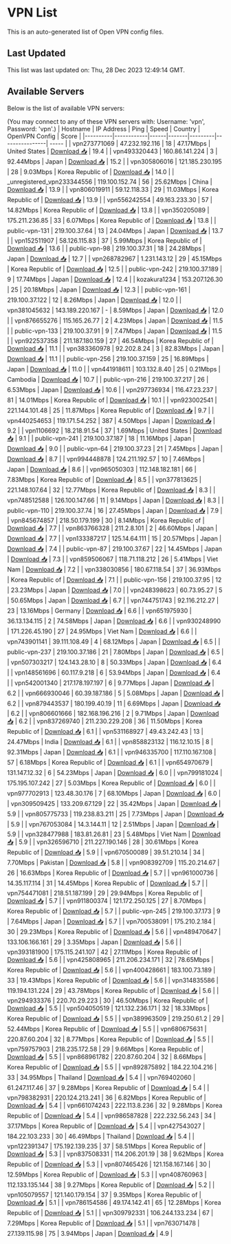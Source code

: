 # VPN List

This is an auto-generated list of Open VPN config files.

## Last Updated

This list was last updated on: Thu, 28 Dec 2023 12:49:14 GMT.

## Available Servers

Below is the list of available VPN servers:

(You may connect to any of these VPN servers with: Username: 'vpn', Password: 'vpn'.)
| Hostname | IP Address | Ping | Speed | Country | OpenVPN Config | Score |
|----------|------------|------|-------|---------|----------------| ----- |
| vpn273771069 | 47.232.192.116 | 18 | 47.17Mbps | United States | [Download 📥](./configs/server_0_US.ovpn) | 19.4 |
| vpn493320443 | 160.86.141.224 | 3 | 92.44Mbps | Japan | [Download 📥](./configs/server_1_JP.ovpn) | 15.2 |
| vpn305806016 | 121.185.230.195 | 28 | 9.03Mbps | Korea Republic of | [Download 📥](./configs/server_2_KR.ovpn) | 14.0 |
| _unregistered_vpn233344556 | 119.100.152.74 | 56 | 25.62Mbps | China | [Download 📥](./configs/server_3_CN.ovpn) | 13.9 |
| vpn806019911 | 59.12.118.33 | 29 | 11.03Mbps | Korea Republic of | [Download 📥](./configs/server_4_KR.ovpn) | 13.9 |
| vpn556242554 | 49.163.233.30 | 57 | 14.82Mbps | Korea Republic of | [Download 📥](./configs/server_5_KR.ovpn) | 13.8 |
| vpn350205089 | 175.211.236.85 | 33 | 6.07Mbps | Korea Republic of | [Download 📥](./configs/server_6_KR.ovpn) | 13.8 |
| public-vpn-131 | 219.100.37.64 | 13 | 24.04Mbps | Japan | [Download 📥](./configs/server_7_JP.ovpn) | 13.7 |
| vpn152511907 | 58.126.115.83 | 37 | 5.99Mbps | Korea Republic of | [Download 📥](./configs/server_8_KR.ovpn) | 13.6 |
| public-vpn-98 | 219.100.37.31 | 18 | 24.28Mbps | Japan | [Download 📥](./configs/server_9_JP.ovpn) | 12.7 |
| vpn268782967 | 1.231.143.12 | 29 | 45.15Mbps | Korea Republic of | [Download 📥](./configs/server_10_KR.ovpn) | 12.5 |
| public-vpn-242 | 219.100.37.189 | 9 | 17.74Mbps | Japan | [Download 📥](./configs/server_11_JP.ovpn) | 12.4 |
| kozakura1234 | 153.207.126.30 | 25 | 20.18Mbps | Japan | [Download 📥](./configs/server_12_JP.ovpn) | 12.3 |
| public-vpn-161 | 219.100.37.122 | 12 | 8.26Mbps | Japan | [Download 📥](./configs/server_13_JP.ovpn) | 12.0 |
| vpn381045632 | 143.189.220.167 | - | 8.59Mbps | Japan | [Download 📥](./configs/server_14_JP.ovpn) | 12.0 |
| vpn876655276 | 115.165.26.77 | 2 | 4.23Mbps | Japan | [Download 📥](./configs/server_15_JP.ovpn) | 11.5 |
| public-vpn-133 | 219.100.37.91 | 9 | 7.47Mbps | Japan | [Download 📥](./configs/server_16_JP.ovpn) | 11.5 |
| vpn922537358 | 211.187.180.159 | 27 | 46.54Mbps | Korea Republic of | [Download 📥](./configs/server_17_KR.ovpn) | 11.1 |
| vpn383360978 | 92.202.8.24 | 3 | 82.83Mbps | Japan | [Download 📥](./configs/server_18_JP.ovpn) | 11.1 |
| public-vpn-256 | 219.100.37.159 | 25 | 16.89Mbps | Japan | [Download 📥](./configs/server_19_JP.ovpn) | 11.0 |
| vpn441918611 | 103.132.8.40 | 25 | 0.21Mbps | Cambodia | [Download 📥](./configs/server_20_KH.ovpn) | 10.7 |
| public-vpn-216 | 219.100.37.217 | 26 | 6.53Mbps | Japan | [Download 📥](./configs/server_21_JP.ovpn) | 10.6 |
| vpn297736934 | 116.47.23.237 | 81 | 14.01Mbps | Korea Republic of | [Download 📥](./configs/server_22_KR.ovpn) | 10.1 |
| vpn923002541 | 221.144.101.48 | 25 | 11.87Mbps | Korea Republic of | [Download 📥](./configs/server_23_KR.ovpn) | 9.7 |
| vpn440254653 | 119.171.54.252 | 387 | 4.50Mbps | Japan | [Download 📥](./configs/server_24_JP.ovpn) | 9.2 |
| vpn1106692 | 18.218.91.54 | 37 | 1.69Mbps | United States | [Download 📥](./configs/server_25_US.ovpn) | 9.1 |
| public-vpn-241 | 219.100.37.187 | 18 | 11.16Mbps | Japan | [Download 📥](./configs/server_26_JP.ovpn) | 9.0 |
| public-vpn-64 | 219.100.37.23 | 21 | 7.45Mbps | Japan | [Download 📥](./configs/server_27_JP.ovpn) | 8.7 |
| vpn994448878 | 124.211.192.57 | 10 | 7.46Mbps | Japan | [Download 📥](./configs/server_28_JP.ovpn) | 8.6 |
| vpn965050303 | 112.148.182.181 | 66 | 7.83Mbps | Korea Republic of | [Download 📥](./configs/server_29_KR.ovpn) | 8.5 |
| vpn377813625 | 221.148.107.64 | 32 | 12.77Mbps | Korea Republic of | [Download 📥](./configs/server_30_KR.ovpn) | 8.3 |
| vpn748512588 | 126.100.147.66 | 11 | 9.14Mbps | Japan | [Download 📥](./configs/server_31_JP.ovpn) | 8.3 |
| public-vpn-110 | 219.100.37.74 | 16 | 27.45Mbps | Japan | [Download 📥](./configs/server_32_JP.ovpn) | 7.9 |
| vpn845674857 | 218.50.179.199 | 30 | 8.14Mbps | Korea Republic of | [Download 📥](./configs/server_33_KR.ovpn) | 7.7 |
| vpn863766328 | 211.2.8.101 | 2 | 46.60Mbps | Japan | [Download 📥](./configs/server_34_JP.ovpn) | 7.7 |
| vpn133387217 | 125.14.64.111 | 15 | 20.57Mbps | Japan | [Download 📥](./configs/server_35_JP.ovpn) | 7.4 |
| public-vpn-87 | 219.100.37.67 | 22 | 14.45Mbps | Japan | [Download 📥](./configs/server_36_JP.ovpn) | 7.3 |
| vpn859506067 | 118.71.118.212 | 26 | 5.41Mbps | Viet Nam | [Download 📥](./configs/server_37_VN.ovpn) | 7.2 |
| vpn338030856 | 180.67.118.54 | 37 | 36.93Mbps | Korea Republic of | [Download 📥](./configs/server_38_KR.ovpn) | 7.1 |
| public-vpn-156 | 219.100.37.95 | 12 | 23.23Mbps | Japan | [Download 📥](./configs/server_39_JP.ovpn) | 7.0 |
| vpn248398623 | 60.73.95.27 | 5 | 50.65Mbps | Japan | [Download 📥](./configs/server_40_JP.ovpn) | 6.7 |
| vpn744751743 | 92.116.212.27 | 23 | 13.16Mbps | Germany | [Download 📥](./configs/server_41_DE.ovpn) | 6.6 |
| vpn651975930 | 36.13.134.115 | 2 | 74.58Mbps | Japan | [Download 📥](./configs/server_42_JP.ovpn) | 6.6 |
| vpn930248990 | 171.226.45.190 | 27 | 24.95Mbps | Viet Nam | [Download 📥](./configs/server_43_VN.ovpn) | 6.6 |
| vpn743901141 | 39.111.108.49 | 4 | 68.12Mbps | Japan | [Download 📥](./configs/server_44_JP.ovpn) | 6.5 |
| public-vpn-237 | 219.100.37.186 | 21 | 7.80Mbps | Japan | [Download 📥](./configs/server_45_JP.ovpn) | 6.5 |
| vpn507303217 | 124.143.28.10 | 8 | 50.33Mbps | Japan | [Download 📥](./configs/server_46_JP.ovpn) | 6.4 |
| vpn148561696 | 60.117.9.218 | 6 | 53.94Mbps | Japan | [Download 📥](./configs/server_47_JP.ovpn) | 6.4 |
| vpn542001340 | 217.178.197.197 | 6 | 9.77Mbps | Japan | [Download 📥](./configs/server_48_JP.ovpn) | 6.2 |
| vpn666930046 | 60.39.187.186 | 5 | 5.08Mbps | Japan | [Download 📥](./configs/server_49_JP.ovpn) | 6.2 |
| vpn879443537 | 180.199.40.19 | 11 | 6.69Mbps | Japan | [Download 📥](./configs/server_50_JP.ovpn) | 6.2 |
| vpn806601666 | 182.168.196.216 | 2 | 9.71Mbps | Japan | [Download 📥](./configs/server_51_JP.ovpn) | 6.2 |
| vpn837269740 | 211.230.229.208 | 36 | 11.50Mbps | Korea Republic of | [Download 📥](./configs/server_52_KR.ovpn) | 6.1 |
| vpn531168927 | 49.43.242.43 | 13 | 24.47Mbps | India | [Download 📥](./configs/server_53_IN.ovpn) | 6.1 |
| vpn858823132 | 116.12.10.15 | 8 | 92.31Mbps | Japan | [Download 📥](./configs/server_54_JP.ovpn) | 6.1 |
| vpn946335700 | 117.110.167.108 | 57 | 6.18Mbps | Korea Republic of | [Download 📥](./configs/server_55_KR.ovpn) | 6.1 |
| vpn654970679 | 131.147.12.32 | 6 | 54.23Mbps | Japan | [Download 📥](./configs/server_56_JP.ovpn) | 6.0 |
| vpn799181024 | 175.195.107.242 | 27 | 5.03Mbps | Korea Republic of | [Download 📥](./configs/server_57_KR.ovpn) | 6.0 |
| vpn977702913 | 123.48.30.176 | 7 | 68.10Mbps | Japan | [Download 📥](./configs/server_58_JP.ovpn) | 6.0 |
| vpn309509425 | 133.209.67.129 | 22 | 35.42Mbps | Japan | [Download 📥](./configs/server_59_JP.ovpn) | 5.9 |
| vpn805775733 | 119.238.83.211 | 25 | 7.73Mbps | Japan | [Download 📥](./configs/server_60_JP.ovpn) | 5.9 |
| vpn767053084 | 14.3.144.11 | 12 | 2.51Mbps | Japan | [Download 📥](./configs/server_61_JP.ovpn) | 5.9 |
| vpn328477988 | 183.81.26.81 | 23 | 5.48Mbps | Viet Nam | [Download 📥](./configs/server_62_VN.ovpn) | 5.9 |
| vpn326596710 | 211.227.190.146 | 28 | 30.61Mbps | Korea Republic of | [Download 📥](./configs/server_63_KR.ovpn) | 5.9 |
| vpn670500089 | 39.51.210.14 | 34 | 7.70Mbps | Pakistan | [Download 📥](./configs/server_64_PK.ovpn) | 5.8 |
| vpn908392709 | 115.20.214.67 | 26 | 16.63Mbps | Korea Republic of | [Download 📥](./configs/server_65_KR.ovpn) | 5.7 |
| vpn961000736 | 14.35.117.114 | 31 | 14.45Mbps | Korea Republic of | [Download 📥](./configs/server_66_KR.ovpn) | 5.7 |
| vpn754471081 | 218.51.187.199 | 29 | 29.94Mbps | Korea Republic of | [Download 📥](./configs/server_67_KR.ovpn) | 5.7 |
| vpn911800374 | 121.172.250.125 | 27 | 8.70Mbps | Korea Republic of | [Download 📥](./configs/server_68_KR.ovpn) | 5.7 |
| public-vpn-245 | 219.100.37.173 | 9 | 7.64Mbps | Japan | [Download 📥](./configs/server_69_JP.ovpn) | 5.7 |
| vpn700538091 | 175.210.2.184 | 30 | 29.23Mbps | Korea Republic of | [Download 📥](./configs/server_70_KR.ovpn) | 5.6 |
| vpn489470647 | 133.106.166.161 | 29 | 3.35Mbps | Japan | [Download 📥](./configs/server_71_JP.ovpn) | 5.6 |
| vpn393181900 | 175.115.241.107 | 42 | 27.11Mbps | Korea Republic of | [Download 📥](./configs/server_72_KR.ovpn) | 5.6 |
| vpn425808965 | 211.206.234.171 | 32 | 78.65Mbps | Korea Republic of | [Download 📥](./configs/server_73_KR.ovpn) | 5.6 |
| vpn400428661 | 183.100.73.189 | 33 | 19.43Mbps | Korea Republic of | [Download 📥](./configs/server_74_KR.ovpn) | 5.6 |
| vpn314835586 | 119.194.131.224 | 29 | 43.78Mbps | Korea Republic of | [Download 📥](./configs/server_75_KR.ovpn) | 5.6 |
| vpn294933376 | 220.70.29.223 | 30 | 46.50Mbps | Korea Republic of | [Download 📥](./configs/server_76_KR.ovpn) | 5.5 |
| vpn504050519 | 121.132.236.171 | 32 | 18.33Mbps | Korea Republic of | [Download 📥](./configs/server_77_KR.ovpn) | 5.5 |
| vpn389963509 | 219.250.61.2 | 29 | 52.44Mbps | Korea Republic of | [Download 📥](./configs/server_78_KR.ovpn) | 5.5 |
| vpn680675631 | 220.87.60.204 | 32 | 8.77Mbps | Korea Republic of | [Download 📥](./configs/server_79_KR.ovpn) | 5.5 |
| vpn759757903 | 218.235.172.58 | 29 | 9.66Mbps | Korea Republic of | [Download 📥](./configs/server_80_KR.ovpn) | 5.5 |
| vpn868961782 | 220.87.60.204 | 32 | 8.66Mbps | Korea Republic of | [Download 📥](./configs/server_81_KR.ovpn) | 5.5 |
| vpn892875892 | 184.22.104.216 | 33 | 34.95Mbps | Thailand | [Download 📥](./configs/server_82_TH.ovpn) | 5.4 |
| vpn769402060 | 61.247.117.46 | 37 | 9.28Mbps | Korea Republic of | [Download 📥](./configs/server_83_KR.ovpn) | 5.4 |
| vpn798382931 | 220.124.213.241 | 36 | 6.82Mbps | Korea Republic of | [Download 📥](./configs/server_84_KR.ovpn) | 5.4 |
| vpn661074243 | 222.113.8.236 | 32 | 9.28Mbps | Korea Republic of | [Download 📥](./configs/server_85_KR.ovpn) | 5.4 |
| vpn986587828 | 222.232.56.243 | 34 | 37.17Mbps | Korea Republic of | [Download 📥](./configs/server_86_KR.ovpn) | 5.4 |
| vpn427543027 | 184.22.103.233 | 30 | 46.49Mbps | Thailand | [Download 📥](./configs/server_87_TH.ovpn) | 5.4 |
| vpn122391347 | 175.192.139.235 | 37 | 58.51Mbps | Korea Republic of | [Download 📥](./configs/server_88_KR.ovpn) | 5.3 |
| vpn837508331 | 114.206.201.19 | 38 | 9.62Mbps | Korea Republic of | [Download 📥](./configs/server_89_KR.ovpn) | 5.3 |
| vpn807465426 | 121.158.167.146 | 30 | 12.59Mbps | Korea Republic of | [Download 📥](./configs/server_90_KR.ovpn) | 5.3 |
| vpn408760963 | 112.133.135.144 | 38 | 9.27Mbps | Korea Republic of | [Download 📥](./configs/server_91_KR.ovpn) | 5.2 |
| vpn105079557 | 121.140.179.154 | 37 | 9.35Mbps | Korea Republic of | [Download 📥](./configs/server_92_KR.ovpn) | 5.1 |
| vpn786154586 | 49.174.142.41 | 65 | 12.28Mbps | Korea Republic of | [Download 📥](./configs/server_93_KR.ovpn) | 5.1 |
| vpn309792331 | 106.244.133.234 | 67 | 7.29Mbps | Korea Republic of | [Download 📥](./configs/server_94_KR.ovpn) | 5.1 |
| vpn763071478 | 27.139.115.98 | 75 | 3.94Mbps | Japan | [Download 📥](./configs/server_95_JP.ovpn) | 4.9 |
